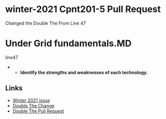 # winter-2021  Cpnt201-5 Pull Request
Changed the Double The From Line 47 

# Under Grid fundamentals.MD
line47
* - **Identify the  strengths and weaknesses of each technology.**

## Links
* [Winter 2021 issue](https://github.com/sait-wbdv/winter-2021/issues/40)
* [Double The Change](https://github.com/michaelhintz16/winter-2021/commit/df4f4933b6fa960a24be6d534e6c40fe47ecc38e)
* [Double The Pull Request](https://github.com/sait-wbdv/winter-2021/pulls)





